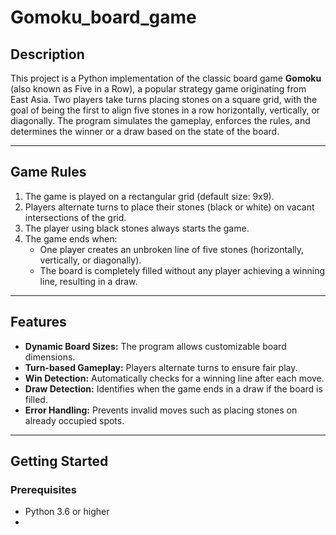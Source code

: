 # Gomoku_board_game

## Description
This project is a Python implementation of the classic board game **Gomoku** (also known as Five in a Row), a popular strategy game originating from East Asia. Two players take turns placing stones on a square grid, with the goal of being the first to align five stones in a row horizontally, vertically, or diagonally. The program simulates the gameplay, enforces the rules, and determines the winner or a draw based on the state of the board.

---

## Game Rules
1. The game is played on a rectangular grid (default size: 9x9).
2. Players alternate turns to place their stones (black or white) on vacant intersections of the grid.
3. The player using black stones always starts the game.
4. The game ends when:
   - One player creates an unbroken line of five stones (horizontally, vertically, or diagonally).
   - The board is completely filled without any player achieving a winning line, resulting in a draw.

---

## Features
- **Dynamic Board Sizes:** The program allows customizable board dimensions.
- **Turn-based Gameplay:** Players alternate turns to ensure fair play.
- **Win Detection:** Automatically checks for a winning line after each move.
- **Draw Detection:** Identifies when the game ends in a draw if the board is filled.
- **Error Handling:** Prevents invalid moves such as placing stones on already occupied spots.

---

## Getting Started

### Prerequisites
- Python 3.6 or higher
- 
